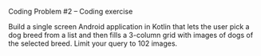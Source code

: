 Coding
Problem #2 – Coding exercise


Build a single screen Android application in Kotlin that lets the user pick a dog breed from a
list and then fills a 3-column grid with images of dogs of the selected breed. Limit your query
to 102 images.


